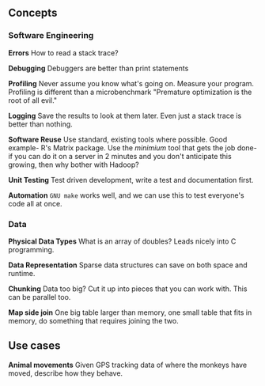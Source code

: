 ## Concepts

### Software Engineering

__Errors__
How to read a stack trace?

__Debugging__
Debuggers are better than print statements

__Profiling__
Never assume you know what's going on.
Measure your program.
Profiling is different than a microbenchmark
"Premature optimization is the root of all evil."

__Logging__
Save the results to look at them later.
Even just a stack trace is better than nothing.

__Software Reuse__
Use standard, existing tools where possible.
Good example- R's Matrix package.
Use the _minimium_ tool that gets the job done- if you can do it on a server in 2 minutes and you don't anticipate this growing, then why bother with Hadoop?

__Unit Testing__
Test driven development, write a test and documentation first.

__Automation__
`GNU make` works well, and we can use this to test everyone's code all at once.

### Data

__Physical Data Types__
What is an array of doubles?
Leads nicely into C programming.

__Data Representation__
Sparse data structures can save on both space and runtime.

__Chunking__
Data too big?
Cut it up into pieces that you can work with.
This can be parallel too.

__Map side join__
One big table larger than memory, one small table that fits in memory, do something that requires joining the two.


## Use cases

__Animal movements__
Given GPS tracking data of where the monkeys have moved, describe how they behave.

